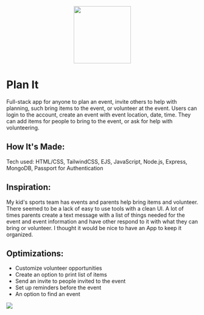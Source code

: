 <p align="center"><img style="height: 150px" src="https://user-images.githubusercontent.com/3833560/193929681-56c13cb2-0b02-47f7-a328-6d588360f9bf.png">
</p>

# Plan It
Full-stack app for anyone to plan an event, invite others to help with planning, 
such bring items to the event, or volunteer at the event. Users can login to the account, create an event with event location, date, time. 
They can add items for people to bring to the event, or ask for help with volunteering. 

## How It's Made:
Tech used: HTML/CSS, TailwindCSS, EJS, JavaScript, Node.js, Express, MongoDB, Passport for Authentication

## Inspiration:
My kid's sports team has events and parents help bring items and volunteer. There seemed to be a lack of easy to use tools with a clean UI. 
A lot of times parents create a text message with a list of things needed for the event and event information and have other respond to it with what they can bring or volunteer.
I thought it would be nice to have an App to keep it organized.

## Optimizations:
- Customize volunteer opportunities
- Create an option to print list of items
- Send an invite to people invited to the event
- Set up reminders before the event
- An option to find an event

<img src="https://user-images.githubusercontent.com/3833560/193921402-ed81f456-b2ee-4d64-bf20-3c9f9b685b1f.png">
